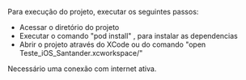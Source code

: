 Para execução do projeto, executar os seguintes passos:

- Acessar o diretório do projeto
- Executar o comando "pod install" ,  para instalar as dependencias
- Abrir o projeto através do XCode ou do comando "open Teste_iOS_Santander.xcworkspace/"

Necessário uma conexão com internet ativa.
